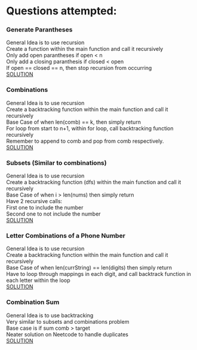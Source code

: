 # Questions attempted:

### Generate Parantheses
General Idea is to use recursion <br />
Create a function within the main function and call it recursively <br />
Only add open parantheses if open < n <br />
Only add a closing paranthesis if closed < open <br />
If open == closed == n, then stop recursion from occurring <br />
[SOLUTION](https://www.youtube.com/watch?v=s9fokUqJ76A&t=622s)

### Combinations
General Idea is to use recursion <br />
Create a backtracking function within the main function and call it recursively <br />
Base Case of when len(comb) == k, then simply return <br />
For loop from start to n+1, within for loop, call backtracking function recursively <br />
Remember to append to comb and pop from comb respectively. <br />
[SOLUTION](https://www.youtube.com/watch?v=q0s6m7AiM7o)


### Subsets (Similar to combinations)
General Idea is to use recursion <br />
Create a backtracking function (dfs) within the main function and call it recursively <br />
Base Case of when i > len(nums) then simply return <br />
Have 2 recursive calls: <br />
First one to include the number <br />
Second one to not include the number <br />
[SOLUTION](https://www.youtube.com/watch?v=REOH22Xwdkk)

### Letter Combinations of a Phone Number
General Idea is to use recursion <br />
Create a backtracking function within the main function and call it recursively <br />
Base Case of when len(currString) == len(digits) then simply return <br />
Have to loop through mappings in each digit, and call backtrack function in each letter within the loop <br />
[SOLUTION](https://www.youtube.com/watch?v=0snEunUacZY)

### Combination Sum
General Idea is to use backtracking <br />
Very similar to subsets and combinations problem <br />
Base case is if sum comb > target <br />
Neater solution on Neetcode to handle duplicates <br />
[SOLUTION](https://www.youtube.com/watch?v=0snEunUacZY)